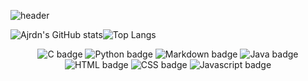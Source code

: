![header](https://capsule-render.vercel.app/api?type=waving&color=2fe2fa&height=300&section=header&text=Welcome%20To%20My%20GitHub!&fontSize=70&animation=twinkling&fontColor=ffffff&fontAlignY=43)

![Ajrdn's GitHub stats](https://github-readme-stats.vercel.app/api?username=Ajrdn&show_icons=true&theme=radical)![Top Langs](https://github-readme-stats.vercel.app/api/top-langs/?username=Ajrdn&layout=compact&theme=monokai)

<div align="center">
  
  ![C badge](https://img.shields.io/badge/C-cbffbe?style=flat&logo=C&logoColor=f5f103)
  ![Python badge](https://img.shields.io/badge/Python-fbffaf?style=flat&logo=Python&logoColor=51a2ff)
  ![Markdown badge](https://img.shields.io/badge/Markdown-ffffff?style=flat&logo=Markdown&logoColor=000000)
  ![Java badge](https://img.shields.io/badge/Java-DE3D3D?style=flat&logo=Java&logoColor=3D80DE)
  ![HTML badge](https://img.shields.io/badge/HTML-61a8ff?style=flat&logo=Java&logoColor=ff0000)
  ![CSS badge](https://img.shields.io/badge/CSS-61a8ff?style=flat&logo=Java&logoColor=ff0000)
  ![Javascript badge](https://img.shields.io/badge/Javascript-61a8ff?style=flat&logo=Java&logoColor=ff0000)
<div>
